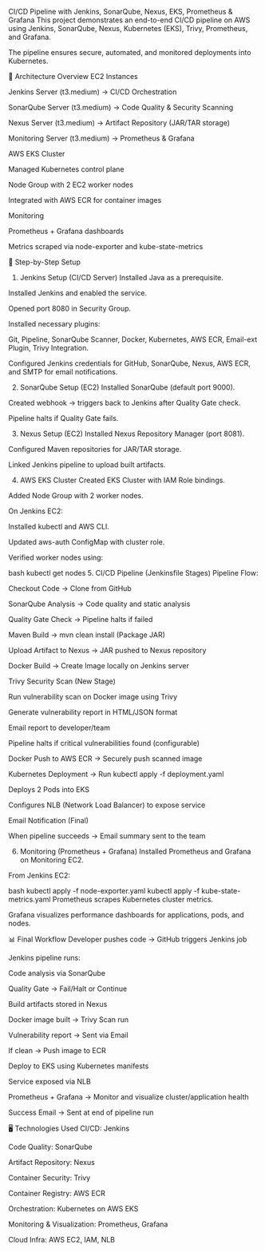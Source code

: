 
CI/CD Pipeline with Jenkins, SonarQube, Nexus, EKS, Prometheus & Grafana
This project demonstrates an end-to-end CI/CD pipeline on AWS using Jenkins, SonarQube, Nexus, Kubernetes (EKS), Trivy, Prometheus, and Grafana.

The pipeline ensures secure, automated, and monitored deployments into Kubernetes.

🚀 Architecture Overview
EC2 Instances

Jenkins Server (t3.medium) → CI/CD Orchestration

SonarQube Server (t3.medium) → Code Quality & Security Scanning

Nexus Server (t3.medium) → Artifact Repository (JAR/TAR storage)

Monitoring Server (t3.medium) → Prometheus & Grafana

AWS EKS Cluster

Managed Kubernetes control plane

Node Group with 2 EC2 worker nodes

Integrated with AWS ECR for container images

Monitoring

Prometheus + Grafana dashboards

Metrics scraped via node-exporter and kube-state-metrics

🔧 Step-by-Step Setup
1. Jenkins Setup (CI/CD Server)
Installed Java as a prerequisite.

Installed Jenkins and enabled the service.

Opened port 8080 in Security Group.

Installed necessary plugins:

Git, Pipeline, SonarQube Scanner, Docker, Kubernetes, AWS ECR, Email-ext Plugin, Trivy Integration.

Configured Jenkins credentials for GitHub, SonarQube, Nexus, AWS ECR, and SMTP for email notifications.

2. SonarQube Setup (EC2)
Installed SonarQube (default port 9000).

Created webhook → triggers back to Jenkins after Quality Gate check.

Pipeline halts if Quality Gate fails.

3. Nexus Setup (EC2)
Installed Nexus Repository Manager (port 8081).

Configured Maven repositories for JAR/TAR storage.

Linked Jenkins pipeline to upload built artifacts.

4. AWS EKS Cluster
Created EKS Cluster with IAM Role bindings.

Added Node Group with 2 worker nodes.

On Jenkins EC2:

Installed kubectl and AWS CLI.

Updated aws-auth ConfigMap with cluster role.

Verified worker nodes using:

bash
kubectl get nodes
5. CI/CD Pipeline (Jenkinsfile Stages)
Pipeline Flow:

Checkout Code → Clone from GitHub

SonarQube Analysis → Code quality and static analysis

Quality Gate Check → Pipeline halts if failed

Maven Build → mvn clean install (Package JAR)

Upload Artifact to Nexus → JAR pushed to Nexus repository

Docker Build → Create Image locally on Jenkins server

Trivy Security Scan (New Stage)

Run vulnerability scan on Docker image using Trivy

Generate vulnerability report in HTML/JSON format

Email report to developer/team

Pipeline halts if critical vulnerabilities found (configurable)

Docker Push to AWS ECR → Securely push scanned image

Kubernetes Deployment → Run kubectl apply -f deployment.yaml

Deploys 2 Pods into EKS

Configures NLB (Network Load Balancer) to expose service

Email Notification (Final)

When pipeline succeeds → Email summary sent to the team

6. Monitoring (Prometheus + Grafana)
Installed Prometheus and Grafana on Monitoring EC2.

From Jenkins EC2:

bash
kubectl apply -f node-exporter.yaml
kubectl apply -f kube-state-metrics.yaml
Prometheus scrapes Kubernetes cluster metrics.

Grafana visualizes performance dashboards for applications, pods, and nodes.

📊 Final Workflow
Developer pushes code → GitHub triggers Jenkins job

Jenkins pipeline runs:

Code analysis via SonarQube

Quality Gate → Fail/Halt or Continue

Build artifacts stored in Nexus

Docker image built → Trivy Scan run

Vulnerability report → Sent via Email

If clean → Push image to ECR

Deploy to EKS using Kubernetes manifests

Service exposed via NLB

Prometheus + Grafana → Monitor and visualize cluster/application health

Success Email → Sent at end of pipeline run

🖥️ Technologies Used
CI/CD: Jenkins

Code Quality: SonarQube

Artifact Repository: Nexus

Container Security: Trivy

Container Registry: AWS ECR

Orchestration: Kubernetes on AWS EKS

Monitoring & Visualization: Prometheus, Grafana

Cloud Infra: AWS EC2, IAM, NLB
